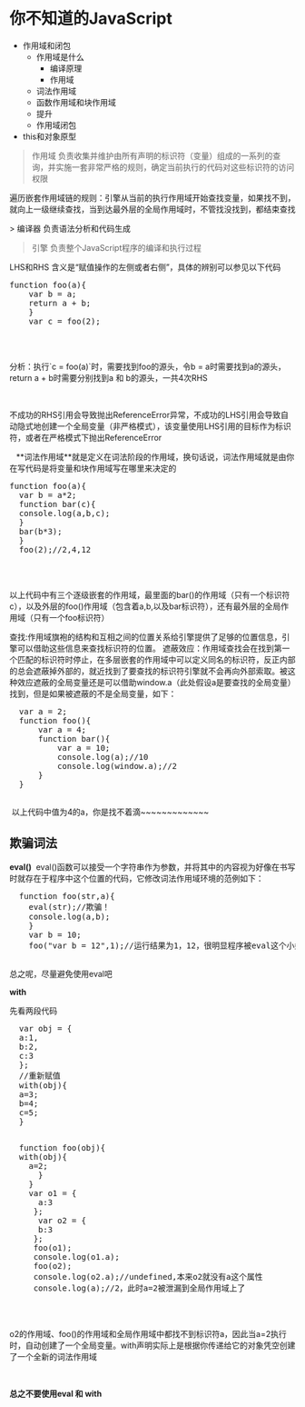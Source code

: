 # 你不知道的JavaScript
* 作用域和闭包 
   * 作用域是什么
      * 编译原理 
      * 作用域
   * 词法作用域
   * 函数作用域和块作用域
   * 提升
   * 作用域闭包		
* this和对象原型
> 作用域 负责收集并维护由所有声明的标识符（变量）组成的一系列的查询，并实施一套非常严格的规则，确定当前执行的代码对这些标识符的访问权限
<p>遍历嵌套作用域链的规则：引擎从当前的执行作用域开始查找变量，如果找不到，就向上一级继续查找，当到达最外层的全局作用域时，不管找没找到，都结束查找</p>
> 编译器 负责语法分析和代码生成

> 引擎 负责整个JavaScript程序的编译和执行过程
<p>LHS和RHS 含义是“赋值操作的左侧或者右侧”，具体的辨别可以参见以下代码</p>
<pre>function foo(a){
    var b = a;
    return a + b;
    }
    var c = foo(2);
    </pre>
    <p>分析：执行`c = foo(a)`时，需要找到foo的源头，令b = a时需要找到a的源头，return a + b时需要分别找到a 和 b的源头，一共4次RHS</p>
    <p>不成功的RHS引用会导致抛出ReferenceError异常，不成功的LHS引用会导致自动隐式地创建一个全局变量（非严格模式），该变量使用LHS引用的目标作为标识符，或者在严格模式下抛出ReferenceError</p>
   
  **词法作用域**就是定义在词法阶段的作用域，换句话说，词法作用域就是由你在写代码是将变量和块作用域写在哪里来决定的
  <pre>function foo(a){
  var b = a*2;  
  function bar(c){
  console.log(a,b,c);
  }
  bar(b*3);
  }
  foo(2);//2,4,12
  </pre>
  <p>以上代码中有三个逐级嵌套的作用域，最里面的bar()的作用域（只有一个标识符c），以及外层的foo()作用域（包含着a,b,以及bar标识符），还有最外层的全局作用域（只有一个foo标识符）</p>
查找:作用域旗袍的结构和互相之间的位置关系给引擎提供了足够的位置信息，引擎可以借助这些信息来查找标识符的位置。
遮蔽效应：作用域查找会在找到第一个匹配的标识符时停止，在多层嵌套的作用域中可以定义同名的标识符，反正内部的总会遮蔽掉外部的，就近找到了要查找的标识符引擎就不会再向外部索取。被这种效应遮蔽的全局变量还是可以借助window.a（此处假设a是要查找的全局变量）找到，但是如果被遮蔽的不是全局变量，如下：
  <pre>
  var a = 2;
  function foo(){
      var a = 4;
      function bar(){
          var a = 10;
          console.log(a);//10
          console.log(window.a);//2
      }
  }
  </pre>
  以上代码中值为4的a，你是找不着滴~~~~~~~~~~~~~ 
<h2>欺骗词法</h2>
 <strong>eval()</strong>
  eval()函数可以接受一个字符串作为参数，并将其中的内容视为好像在书写时就存在于程序中这个位置的代码，它修改词法作用域环境的范例如下：
  <pre>
  function foo(str,a){
    eval(str);//欺骗！
    console.log(a,b);
    }
    var b = 10;
    foo("var b = 12",1);//运行结果为1，12，很明显程序被eval这个小婊砸欺骗了，明明我们要的是10
 </pre>
 <p>总之呢，尽量避免使用eval吧</p>
 <strong>with</strong>
  <p>先看两段代码</p>
  <pre>
  var obj = {
  a:1,
  b:2,
  c:3
  };
  //重新赋值
  with(obj){
  a=3;
  b=4;
  c=5;
  }
  </pre>
  <pre>
  function foo(obj){
  with(obj){
    a=2;
      }
    }
    var o1 = {
      a:3
     };
      var o2 = {
      b:3
     };
     foo(o1);
     console.log(o1.a);
     foo(o2);
     console.log(o2.a);//undefined,本来o2就没有a这个属性
     console.log(a);//2，此时a=2被泄漏到全局作用域上了
     </pre>
     <p>o2的作用域、foo()的作用域和全局作用域中都找不到标识符a，因此当a=2执行时，自动创建了一个全局变量。with声明实际上是根据你传递给它的对象凭空创建了一个全新的词法作用域</p>
     <p><strong>总之不要使用eval 和 with</strong></p>
  
  
